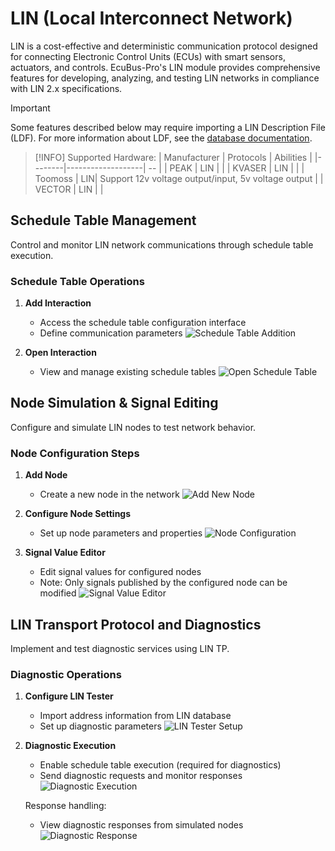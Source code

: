 # LIN (Local Interconnect Network)

LIN is a cost-effective and deterministic communication protocol designed for connecting Electronic Control Units (ECUs) with smart sensors, actuators, and controls. EcuBus-Pro's LIN module provides comprehensive features for developing, analyzing, and testing LIN networks in compliance with LIN 2.x specifications.

> [!IMPORTANT]
> Some features described below may require importing a LIN Description File (LDF). For more information about LDF, see the [database documentation](./../ldf).

> [!INFO]
> Supported Hardware:
> | Manufacturer | Protocols | Abilities |
> |--------|-------------------| -- |
> | PEAK | LIN | |
> | KVASER | LIN | |
> | Toomoss | LIN| Support 12v voltage output/input, 5v voltage output   |
> | VECTOR | LIN | |
 

## Schedule Table Management

Control and monitor LIN network communications through schedule table execution.

### Schedule Table Operations

1. **Add Interaction**

   - Access the schedule table configuration interface
   - Define communication parameters
     ![Schedule Table Addition](../../../media/um/lin/image.png)

2. **Open Interaction**
   - View and manage existing schedule tables
     ![Open Schedule Table](../../../media/um/lin/image-1.png)

## Node Simulation & Signal Editing

Configure and simulate LIN nodes to test network behavior.

### Node Configuration Steps

1. **Add Node**

   - Create a new node in the network
     ![Add New Node](../../../media/um/lin/image-2.png)

2. **Configure Node Settings**

   - Set up node parameters and properties
     ![Node Configuration](../../../media/um/lin/image-3.png)

3. **Signal Value Editor**
   - Edit signal values for configured nodes
   - Note: Only signals published by the configured node can be modified
     ![Signal Value Editor](../../../media/um/lin/image-4.png)

## LIN Transport Protocol and Diagnostics

Implement and test diagnostic services using LIN TP.

### Diagnostic Operations

1. **Configure LIN Tester**

   - Import address information from LIN database
   - Set up diagnostic parameters
     ![LIN Tester Setup](../../../media/um/lin/image-5.png)

2. **Diagnostic Execution**

   - Enable schedule table execution (required for diagnostics)
   - Send diagnostic requests and monitor responses
     ![Diagnostic Execution](../../../media/um/lin/image-6.png)

   Response handling:

   - View diagnostic responses from simulated nodes
     ![Diagnostic Response](../../../media/um/lin/image-7.png)

